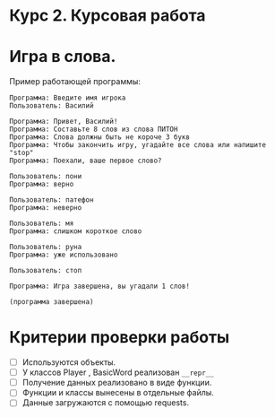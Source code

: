 # Курс 2. Курсовая работа

# Игра в слова.

Пример работающей программы:

```
Программа: Введите имя игрока
Пользователь: Василий

Программа: Привет, Василий!
Программа: Составьте 8 слов из слова ПИТОН
Программа: Слова должны быть не короче 3 букв
Программа: Чтобы закончить игру, угадайте все слова или напишите "stop"
Программа: Поехали, ваше первое слово?

Пользователь: пони
Программа: верно

Пользователь: патефон
Программа: неверно

Пользователь: мя
Программа: слишком короткое слово

Пользователь: руна
Программа: уже использовано

Пользователь: стоп

Программа: Игра завершена, вы угадали 1 слов!

(программа завершена)
```

# Критерии проверки работы

- [ ]  Используются объекты.
- [ ]  У классов Player , BasicWord реализован `__repr__`
- [ ]  Получение данных реализовано в виде функции.
- [ ]  Функции и классы вынесены в отдельные файлы.
- [ ]  Данные загружаются с помощью requests.

